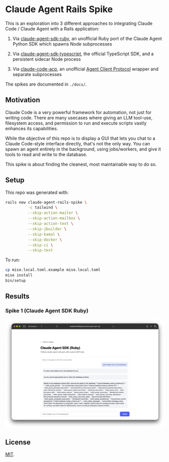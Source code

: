 # Claude Agent Rails Spike

This is an exploration into 3 different approaches to integrating Claude Code /
Claude Agent with a Rails application:

1) Via
[claude-agent-sdk-ruby](https://github.com/ya-luotao/claude-agent-sdk-ruby), an
unofficial Ruby port of the Claude Agent Python SDK which spawns Node
subprocesses

2) Via
[claude-agent-sdk-typescript](https://github.com/anthropics/claude-agent-sdk-typescript),
the official TypeScript SDK, and a persistent sidecar Node process

3) Via [claude-code-acp](https://github.com/zed-industries/claude-code-acp), an
unofficial [Agent Client Protocol](https://agentclientprotocol.com) wrapper and
separate subprocesses

The spikes are documented in `./docs/`.

## Motivation

Claude Code is a very powerful framework for automation, not just for writing
code. There are many usecases where giving an LLM tool-use, filesystem access,
and permission to run and execute scripts vastly enhances its capabilities.

While the objective of this repo is to display a GUI that lets you chat to a
Claude Code-style interface directly, that's not the only way. You can spawn an
agent entirely in the background, using jobs/workers, and give it tools to read
and write to the database.

This spike is about finding the cleanest, most maintainable way to do so.

## Setup

This repo was generated with:

```sh
rails new claude-agent-rails-spike \
          -c tailwind \
          --skip-action-mailer \
          --skip-action-mailbox \
          --skip-action-text \
          --skip-jbuilder \
          --skip-kamal \
          --skip-docker \
          --skip-ci \
          --skip-test
```

To run:

```sh
cp mise.local.toml.example mise.local.toml
mise install
bin/setup
```

## Results

### Spike 1 (Claude Agent SDK Ruby)

![Claude Agent SDK Ruby](docs/spike-ruby-sdk-screenshot.png)

## License

[MIT](LICENSE).
